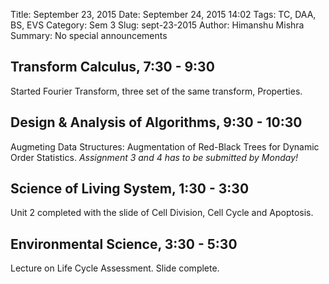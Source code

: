 Title: September 23, 2015
Date: September 24, 2015 14:02
Tags: TC, DAA, BS, EVS
Category: Sem 3
Slug: sept-23-2015
Author: Himanshu Mishra
Summary: No special announcements

## Transform Calculus, 7:30 - 9:30

Started Fourier Transform, three set of the same transform, Properties.

## Design & Analysis of Algorithms, 9:30 - 10:30

Augmeting Data Structures: Augmentation of Red-Black Trees for Dynamic Order Statistics. *Assignment 3 and 4 has to be submitted by Monday!*

## Science of Living System, 1:30 - 3:30

Unit 2 completed with the slide of Cell Division, Cell Cycle and Apoptosis.

## Environmental Science, 3:30 - 5:30

Lecture on Life Cycle Assessment. Slide complete.